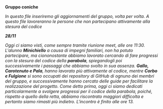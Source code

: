 **Gruppo coniche**

*In questo file inseriremo gli aggiornamenti del gruppo, volta per volta. A questo file lavoreranno le persone che non partecipano attivamente alla stesura del codice*

***28/11***

*Oggi ci siamo visti, come sempre tramite riunione meet, alle ore 11:30. L'alunno **Minichiello** a causa di impegni familiari, non ha potuto partecipare, ma ciononostante abbiamo lavorato cercando di fare progressi con la stesura del codice della **parabola**, spiegandogli poi successivamente i passaggi che abbiamo svolto in sua assenza.
**Gallo, Carotenuto e Pala**, hanno lavorato più attivamente al codice, mentre **Corbo e Fulgione** si sono occupati dei repository di GitHub di ognuno dei membri del gruppo, e successivamente hanno cercato delle guide per facilitare la realizzazione del progetto.
Come detto prima, oggi ci siamo dedicati particolarmente a svolgere progressi per il codice della parabola, poiché, rispetto a quello della retta, abbiamo riscontrato maggiori difficolta e pertanto siamo rimasti più indietro.
L'incontro è finito alle ore 13.*

